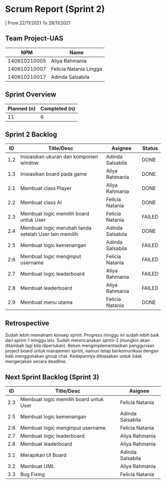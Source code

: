 # Scrum Report (Sprint 2)
| From 22/11/2021 To 28/11/2021

## Team Project-UAS
| NPM           | Name        |
| ------------- |-------------|
| 140810210005  | Aliya Rahmania |
| 140810210007  | Felicia Natania Lingga |
| 140810210017  | Adinda Salsabila |

## Sprint Overview
| Planned (n)   | Completed (n) |
| ------------- |-------------- |
| 11            | 6             |

## Sprint 2 Backlog

| ID  | Title/Desc | Asignee | Status |
| --- | ---------- | ------- | -------|
| 1.2 | Inisiasikan ukuran dan komponen window | Adinda Salsabila | DONE |
| 1.3 | Inisiasikan board pada game | Aliya Rahmania | DONE |
| 2.1 | Membuat class Player | Aliya Rahmania | DONE |
| 2.2 | Membuat class AI | Felicia Natania | DONE |
| 2.3 | Membuat logic memilih board untuk User | Felicia Natania | FAILED |
| 2.4 | Membuat logic merubah tanda setelah User lain memilih | Adinda Salsabila | DONE |
| 2.5 | Membuat logic kemenangan | Adinda Salsabila | FAILED |
| 2.6 | Membuat logic menginput username | Felicia Natania | FAILED |
| 2.7 | Membuat logic leaderboard | Aliya Rahmania | FAILED |
| 2.8 | Membuat leaderboard | Aliya Rahmania | FAILED |
| 2.9 | Membuat menu utama | Felicia Natania | DONE |

## Retrospective 

Sudah lebih memahami konsep sprint.
Progress minggu ini sudah lebih baik dari sprint-1 minggu lalu. 
Sudah merencanakan sprint-3 (mungkin akan ditambah lagi bila diperlukan).
Belum mengimplementasikan penggunaan project board untuk manajemen sprint, namun tetap berkomunikasi dengan baik menggunakan group chat.
Kedepannya dibiasakan untuk tidak mengerjakan secara deadline.

## Next Sprint Backlog (Sprint 3)
| ID  | Title/Desc | Asignee | 
| --- | ---------- | ------- | 
| 2.3 | Membuat logic memilih board untuk User | Felicia Natania | 
| 2.5 | Membuat logic kemenangan | Adinda Salsabila | 
| 2.6 | Membuat logic menginput username | Felicia Natania |
| 2.7 | Membuat logic leaderboard | Aliya Rahmania |
| 2.8 | Membuat leaderboard | Aliya Rahmania |
| 3.1 | Merapikan UI Board | Adinda Salsabila |
| 3.2 | Membuat UML | Aliya Rahmania |
| 3.3 | Bug Fixing | Felicia Natania |
